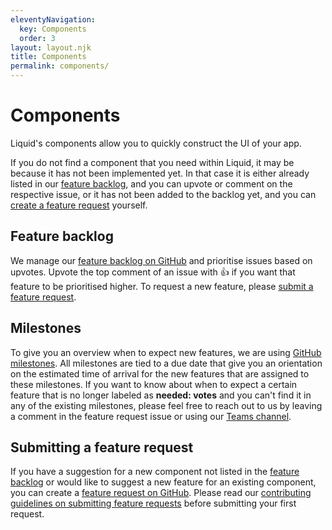 ```yaml
---
eleventyNavigation:
  key: Components
  order: 3
layout: layout.njk
title: Components
permalink: components/
---
```


# Components

Liquid's components allow you to quickly construct the UI of your app.

If you do not find a component that you need within Liquid, it may be because it has not been implemented yet. In that case it is either already listed in our [feature backlog](#feature-backlog), and you can upvote or comment on the respective issue, or it has not been added to the backlog yet, and you can [create a feature request](#submitting-a-feature-request) yourself.

## Feature backlog

We manage our [feature backlog on GitHub](https://github.com/emdgroup-liquid/liquid/issues?q=sort%3Areactions-%2B1-desc+label%3Afeature) and prioritise issues based on upvotes. Upvote the top comment of an issue with 👍 if you want that feature to be prioritised higher. To request a new feature, please [submit a feature request](#submitting-a-feature-request).

## Milestones

To give you an overview when to expect new features, we are using [GitHub milestones](https://github.com/emdgroup-liquid/liquid/milestones). All milestones are tied to a due date that give you an orientation on the estimated time of arrival for the new features that are assigned to these milestones. If you want to know about when to expect a certain feature that is no longer labeled as **needed: votes** and you can't find it in any of the existing milestones, please feel free to reach out to us by leaving a comment in the feature request issue or using our [Teams channel](https://teams.microsoft.com/l/channel/19%3ab5381a933c6c413ea0ae41c3b424acd8%40thread.skype/Liquid%2520Design%2520System?groupId=babb6c18-c13f-43ef-baf2-ce1617f228cd&tenantId=db76fb59-a377-4120-bc54-59dead7d39c9).

## Submitting a feature request

If you have a suggestion for a new component not listed in the [feature backlog](#feature-backlog) or would like to suggest a new feature for an existing component, you can create a [feature request on GitHub](https://github.com/emdgroup-liquid/liquid/issues/new?template=feature_request.md). Please read our [contributing guidelines on submitting feature requests](https://github.com/emdgroup-liquid/liquid/blob/develop/CONTRIBUTING.md#requesting-new-features) before submitting your first request.
